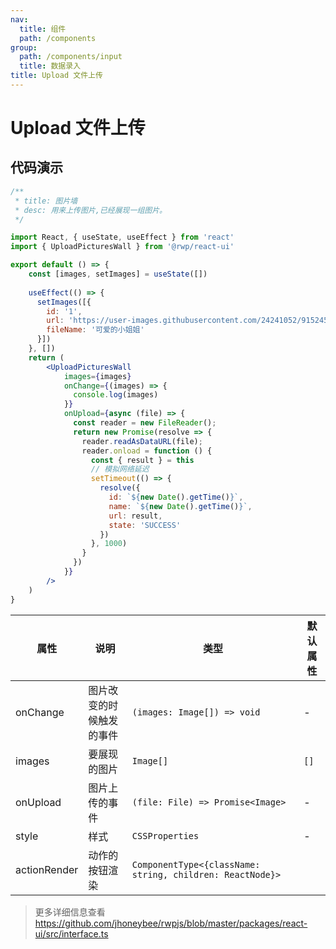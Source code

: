 ```yaml
---
nav:
  title: 组件
  path: /components
group:
  path: /components/input
  title: 数据录入
title: Upload 文件上传
---
```


# Upload 文件上传



## 代码演示

```jsx
/**
 * title: 图片墙
 * desc: 用来上传图片,已经展现一组图片。
 */

import React, { useState, useEffect } from 'react'
import { UploadPicturesWall } from '@rwp/react-ui'

export default () => {
    const [images, setImages] = useState([])
    
    useEffect(() => {
      setImages([{
        id: '1',
        url: 'https://user-images.githubusercontent.com/24241052/91524537-0b925f00-e932-11ea-8f8d-d037d9520059.jpg',
        fileName: '可爱的小姐姐'
      }])
    }, [])
    return (
        <UploadPicturesWall
            images={images}
            onChange={(images) => {
              console.log(images)
            }}
            onUpload={async (file) => {
              const reader = new FileReader();
              return new Promise(resolve => {
                reader.readAsDataURL(file);
                reader.onload = function () {
                  const { result } = this
                  // 模拟网络延迟
                  setTimeout(() => {
                    resolve({
                      id: `${new Date().getTime()}`,
                      name: `${new Date().getTime()}`,
                      url: result,
                      state: 'SUCCESS'
                    })
                  }, 1000)
                }
              })
            }}
        />
    )
}
```

|属性        |说明	       |类型	  |默认属性
|-----      |------       |-----     |-----    
|onChange  |图片改变的时候触发的事件|`(images: Image[]) => void`|-
|images    |要展现的图片 | `Image[]` | `[]`
|onUpload  |图片上传的事件| `(file: File) => Promise<Image>`| -
|style     |样式  | `CSSProperties` | -
|actionRender| 动作的按钮渲染| `ComponentType<{className: string, children: ReactNode}>` 

> 更多详细信息查看 https://github.com/jhoneybee/rwpjs/blob/master/packages/react-ui/src/interface.ts
